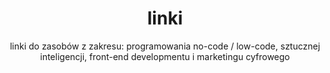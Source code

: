 ---
title: linki
subtitle: "linki do zasobów z zakresu: programowania no-code / low-code, sztucznej inteligencji, front-end developmentu i marketingu cyfrowego"
type: links
url: baza-wiedzy/linki/
---